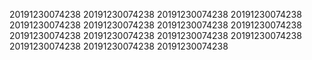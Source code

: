 20191230074238
20191230074238
20191230074238
20191230074238
20191230074238
20191230074238
20191230074238
20191230074238
20191230074238
20191230074238
20191230074238
20191230074238
20191230074238
20191230074238
20191230074238
